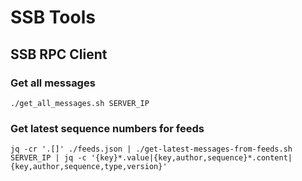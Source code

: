 # SSB Tools

## SSB RPC Client

### Get all messages
```shell
./get_all_messages.sh SERVER_IP
```
### Get latest sequence numbers for feeds
```shell
jq -cr '.[]' ./feeds.json | ./get-latest-messages-from-feeds.sh SERVER_IP | jq -c '{key}*.value|{key,author,sequence}*.content|{key,author,sequence,type,version}'
```